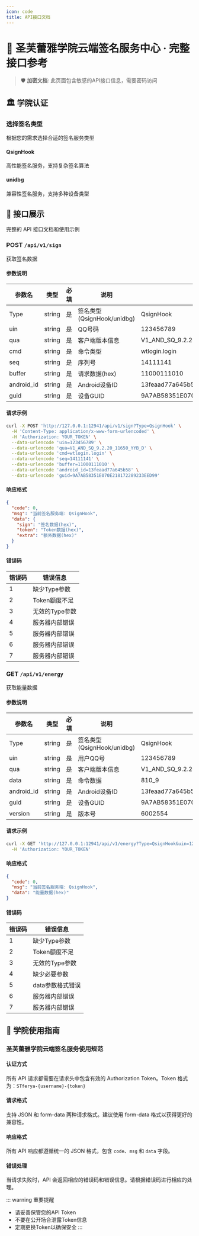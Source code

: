 ```yaml
---
icon: code
title: API接口文档
---
```


# 🔐 圣芙蕾雅学院云端签名服务中心 · 完整接口参考

> 🛡️ **加密文档**: 此页面包含敏感的API接口信息，需要密码访问

## 🏛️ 学院认证

### 选择签名类型

根据您的需求选择合适的签名服务类型

#### QsignHook
高性能签名服务，支持复杂签名算法

#### unidbg
兼容性签名服务，支持多种设备类型

## 📡 接口展示

完整的 API 接口文档和使用示例

### POST `/api/v1/sign`

获取签名数据

#### 参数说明

| 参数名 | 类型 | 必填 | 说明 | 示例 |
|--------|------|------|------|------|
| Type | string | 是 | 签名类型 (QsignHook/unidbg) | QsignHook |
| uin | string | 是 | QQ号码 | 123456789 |
| qua | string | 是 | 客户端版本信息 | V1_AND_SQ_9.2.20_11650_YYB_D |
| cmd | string | 是 | 命令类型 | wtlogin.login |
| seq | string | 是 | 序列号 | 14111141 |
| buffer | string | 是 | 请求数据(hex) | 11000111010 |
| android_id | string | 是 | Android设备ID | 13feaad77a645b58 |
| guid | string | 是 | 设备GUID | 9A7AB58351E070E218172289233EED99 |

#### 请求示例

```bash
curl -X POST 'http://127.0.0.1:12941/api/v1/sign?Type=QsignHook' \
  -H 'Content-Type: application/x-www-form-urlencoded' \
  -H 'Authorization: YOUR_TOKEN' \
  --data-urlencode 'uin=123456789' \
  --data-urlencode 'qua=V1_AND_SQ_9.2.20_11650_YYB_D' \
  --data-urlencode 'cmd=wtlogin.login' \
  --data-urlencode 'seq=14111141' \
  --data-urlencode 'buffer=11000111010' \
  --data-urlencode 'android_id=13feaad77a645b58' \
  --data-urlencode 'guid=9A7AB58351E070E218172289233EED99'
```

#### 响应格式

```json
{
  "code": 0,
  "msg": "当前签名服务端: QsignHook",
  "data": {
    "sign": "签名数据(hex)",
    "token": "Token数据(hex)",
    "extra": "额外数据(hex)"
  }
}
```

#### 错误码

| 错误码 | 错误信息 |
|--------|----------|
| 1 | 缺少Type参数 |
| 2 | Token额度不足 |
| 3 | 无效的Type参数 |
| 4 | 服务器内部错误 |
| 5 | 服务器内部错误 |
| 6 | 服务器内部错误 |
| 7 | 服务器内部错误 |

### GET `/api/v1/energy`

获取能量数据

#### 参数说明

| 参数名 | 类型 | 必填 | 说明 | 示例 |
|--------|------|------|------|------|
| Type | string | 是 | 签名类型 (QsignHook/unidbg) | QsignHook |
| uin | string | 是 | 用户QQ号 | 123456789 |
| qua | string | 是 | 客户端版本信息 | V1_AND_SQ_9.2.20_11650_YYB_D |
| data | string | 是 | 命令数据 | 810_9 |
| android_id | string | 是 | Android设备ID | 13feaad77a645b58 |
| guid | string | 是 | 设备GUID | 9A7AB58351E070E218172289233EED99 |
| version | string | 是 | 版本号 | 6002554 |

#### 请求示例

```bash
curl -X GET 'http://127.0.0.1:12941/api/v1/energy?Type=QsignHook&uin=123456789&qua=V1_AND_SQ_9.2.20_11650_YYB_D&data=810_9&android_id=13feaad77a645b58&guid=9A7AB58351E070E218172289233EED99&version=6002554' \
  -H 'Authorization: YOUR_TOKEN'
```

#### 响应格式

```json
{
  "code": 0,
  "msg": "当前签名服务端: QsignHook",
  "data": "能量数据(hex)"
}
```

#### 错误码

| 错误码 | 错误信息 |
|--------|----------|
| 1 | 缺少Type参数 |
| 2 | Token额度不足 |
| 3 | 无效的Type参数 |
| 4 | 缺少必要参数 |
| 5 | data参数格式错误 |
| 6 | 服务器内部错误 |
| 7 | 服务器内部错误 |

## 📖 学院使用指南

### 圣芙蕾雅学院云端签名服务使用规范

#### 认证方式

所有 API 请求都需要在请求头中包含有效的 Authorization Token。Token 格式为：`STferya-{username}-{token}`

#### 请求格式

支持 JSON 和 form-data 两种请求格式。建议使用 form-data 格式以获得更好的兼容性。

#### 响应格式

所有 API 响应都遵循统一的 JSON 格式，包含 `code`、`msg` 和 `data` 字段。

#### 错误处理

当请求失败时，API 会返回相应的错误码和错误信息。请根据错误码进行相应的处理。

::: warning 重要提醒
- 请妥善保管您的API Token
- 不要在公开场合泄露Token信息
- 定期更换Token以确保安全
:::
